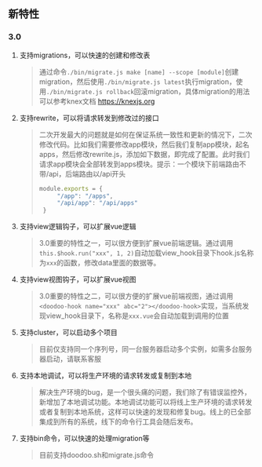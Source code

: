 ## **新特性**

### 3.0

1. 支持migrations，可以快速的创建和修改表

   > 通过命令`./bin/migrate.js make [name] --scope [module]`创建migration，然后使用`./bin/migrate.js latest`执行migration，使用`./bin/migrate.js rollback`回滚migration，具体migration的用法可以参考knex文档 https://knexjs.org

1. 支持rewrite，可以将请求转发到修改过的接口

   > 二次开发最大的问题就是如何在保证系统一致性和更新的情况下，二次修改代码。比如我们需要修改app模块，然后我们复制app模块，起名apps，然后修改rewrite.js，添加如下数据，即完成了配置。此时我们请求app模块会全部转发到apps模块。提示：一个模块下前端路由不带/api，后端路由以/api开头
   >
   > ```js
   > module.exports = {
   >      "/app": "/apps",
   >      "/api/app": "/api/apps"
   >  }
   > ```
   >


1. 支持view逻辑钩子，可以扩展vue逻辑

   > 3.0重要的特性之一，可以很方便到扩展vue前端逻辑。通过调用`this.$hook.run("xxx", 1, 2)`自动加载view_hook目录下hook.js名称为`xxx`的函数，修改data里面的数据等。

1. 支持view视图钩子，可以扩展vue视图

   > 3.0重要的特性之二，可以很方便的扩展vue前端视图，通过调用`<doodoo-hook name="xxx" abc="2"></doodoo-hook>`实现，当系统发现view_hook目录下，名称是`xxx.vue`会自动加载到调用的位置

1. 支持cluster，可以启动多个项目

   > 目前仅支持同一个序列号，同一台服务器启动多个实例，如需多台服务器启动，请联系客服

1. 支持本地调试，可以将生产环境的请求转发或复制到本地

   > 解决生产环境的bug，是一个很头痛的问题，我们除了有错误监控外，新增加了本地调试功能。本地调试功能可以将线上生产环境的请求转发或者复制到本地系统，这样可以快速的发现和修复bug。线上的已全部集成到所有的系统，线下的命令行工具会随后发布。

1. 支持bin命令，可以快速的处理migration等

   > 目前支持doodoo.sh和migrate.js命令

